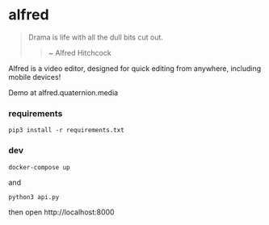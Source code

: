 # alfred
> Drama is life with all the dull bits cut out.
> > ~ Alfred Hitchcock

Alfred is a video editor, designed for quick editing from anywhere, including mobile devices!

Demo at alfred.quaternion.media

### requirements
`pip3 install -r requirements.txt`

### dev
`docker-compose up`

and

`python3 api.py`

then open http://localhost:8000
